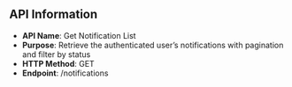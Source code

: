 ## API Information

- **API Name**: Get Notification List
- **Purpose**: Retrieve the authenticated user’s notifications with pagination and filter by status
- **HTTP Method**: GET
- **Endpoint**: /notifications
